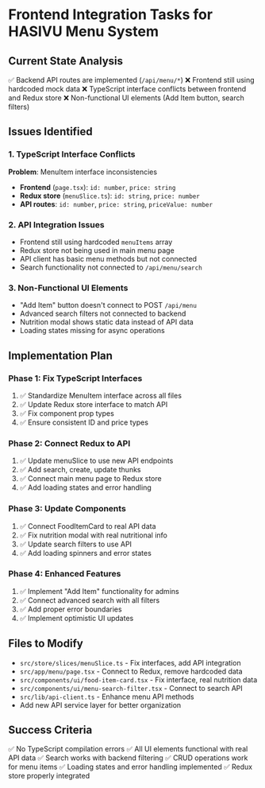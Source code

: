 # Frontend Integration Tasks for HASIVU Menu System

## Current State Analysis

✅ Backend API routes are implemented (`/api/menu/*`)
❌ Frontend still using hardcoded mock data
❌ TypeScript interface conflicts between frontend and Redux store
❌ Non-functional UI elements (Add Item button, search filters)

## Issues Identified

### 1. TypeScript Interface Conflicts

**Problem**: MenuItem interface inconsistencies

- **Frontend** (`page.tsx`): `id: number`, `price: string`
- **Redux store** (`menuSlice.ts`): `id: string`, `price: number`
- **API routes**: `id: number`, `price: string`, `priceValue: number`

### 2. API Integration Issues

- Frontend still using hardcoded `menuItems` array
- Redux store not being used in main menu page
- API client has basic menu methods but not connected
- Search functionality not connected to `/api/menu/search`

### 3. Non-Functional UI Elements

- "Add Item" button doesn't connect to POST `/api/menu`
- Advanced search filters not connected to backend
- Nutrition modal shows static data instead of API data
- Loading states missing for async operations

## Implementation Plan

### Phase 1: Fix TypeScript Interfaces

1. ✅ Standardize MenuItem interface across all files
2. ✅ Update Redux store interface to match API
3. ✅ Fix component prop types
4. ✅ Ensure consistent ID and price types

### Phase 2: Connect Redux to API

1. ✅ Update menuSlice to use new API endpoints
2. ✅ Add search, create, update thunks
3. ✅ Connect main menu page to Redux store
4. ✅ Add loading states and error handling

### Phase 3: Update Components

1. ✅ Connect FoodItemCard to real API data
2. ✅ Fix nutrition modal with real nutritional info
3. ✅ Update search filters to use API
4. ✅ Add loading spinners and error states

### Phase 4: Enhanced Features

1. ✅ Implement "Add Item" functionality for admins
2. ✅ Connect advanced search with all filters
3. ✅ Add proper error boundaries
4. ✅ Implement optimistic UI updates

## Files to Modify

- `src/store/slices/menuSlice.ts` - Fix interfaces, add API integration
- `src/app/menu/page.tsx` - Connect to Redux, remove hardcoded data
- `src/components/ui/food-item-card.tsx` - Fix interface, real nutrition data
- `src/components/ui/menu-search-filter.tsx` - Connect to search API
- `src/lib/api-client.ts` - Enhance menu API methods
- Add new API service layer for better organization

## Success Criteria

✅ No TypeScript compilation errors
✅ All UI elements functional with real API data
✅ Search works with backend filtering
✅ CRUD operations work for menu items
✅ Loading states and error handling implemented
✅ Redux store properly integrated
